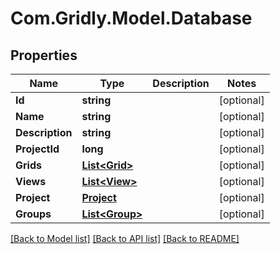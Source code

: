 
# Com.Gridly.Model.Database

## Properties

Name | Type | Description | Notes
------------ | ------------- | ------------- | -------------
**Id** | **string** |  | [optional] 
**Name** | **string** |  | [optional] 
**Description** | **string** |  | [optional] 
**ProjectId** | **long** |  | [optional] 
**Grids** | [**List&lt;Grid&gt;**](Grid.md) |  | [optional] 
**Views** | [**List&lt;View&gt;**](View.md) |  | [optional] 
**Project** | [**Project**](Project.md) |  | [optional] 
**Groups** | [**List&lt;Group&gt;**](Group.md) |  | [optional] 

[[Back to Model list]](../README.md#documentation-for-models)
[[Back to API list]](../README.md#documentation-for-api-endpoints)
[[Back to README]](../README.md)

